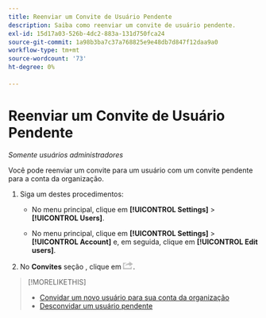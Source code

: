 ```yaml
---
title: Reenviar um Convite de Usuário Pendente
description: Saiba como reenviar um convite de usuário pendente.
exl-id: 15d17a03-526b-4dc2-883a-131d750fca24
source-git-commit: 1a98b3ba7c37a768825e9e48db7d847f12daa9a0
workflow-type: tm+mt
source-wordcount: '73'
ht-degree: 0%

---
```


# Reenviar um Convite de Usuário Pendente

*Somente usuários administradores*

Você pode reenviar um convite para um usuário com um convite pendente para a conta da organização.

1. Siga um destes procedimentos:

   * No menu principal, clique em **[!UICONTROL Settings]** > **[!UICONTROL Users]**.

   * No menu principal, clique em **[!UICONTROL Settings]** > **[!UICONTROL Account]** e, em seguida, clique em **[!UICONTROL Edit users]**.

1. No **Convites** seção , clique em ![Reenviar](/help/dsp/assets/resend.png).

>[!MORELIKETHIS]
>
>* [Convidar um novo usuário para sua conta da organização](user-invite.md)
>* [Desconvidar um usuário pendente](user-uninvite.md)


<!-- >* [Edit User Permissions or Delete a User](user-edit.md) -->
